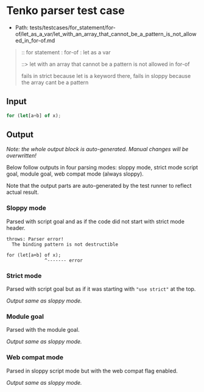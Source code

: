 # Tenko parser test case

- Path: tests/testcases/for_statement/for-of/let_as_a_var/let_with_an_array_that_cannot_be_a_pattern_is_not_allowed_in_for-of.md

> :: for statement : for-of : let as a var
>
> ::> let with an array that cannot be a pattern is not allowed in for-of
>
> fails in strict because let is a keyword there, fails in sloppy because the array cant be a pattern

## Input

`````js
for (let[a+b] of x);
`````

## Output

_Note: the whole output block is auto-generated. Manual changes will be overwritten!_

Below follow outputs in four parsing modes: sloppy mode, strict mode script goal, module goal, web compat mode (always sloppy).

Note that the output parts are auto-generated by the test runner to reflect actual result.

### Sloppy mode

Parsed with script goal and as if the code did not start with strict mode header.

`````
throws: Parser error!
  The binding pattern is not destructible

for (let[a+b] of x);
              ^------- error
`````

### Strict mode

Parsed with script goal but as if it was starting with `"use strict"` at the top.

_Output same as sloppy mode._

### Module goal

Parsed with the module goal.

_Output same as sloppy mode._

### Web compat mode

Parsed in sloppy script mode but with the web compat flag enabled.

_Output same as sloppy mode._
